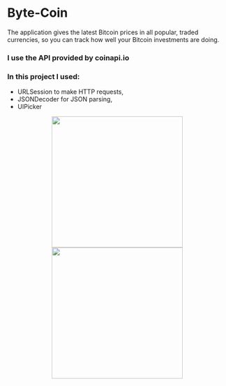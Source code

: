 # Byte-Coin
The application gives the latest Bitcoin prices in all popular,
traded currencies, so you can track how well your Bitcoin investments are doing. 
### I use the API provided by coinapi.io

### In this project I used:
- URLSession to make HTTP requests,
- JSONDecoder for JSON parsing,
- UIPicker
<p align = "center">
<img width = "300" src = "https://user-images.githubusercontent.com/67439169/86188276-7431ab00-bb3e-11ea-9668-50205a8a4b25.png">
<img width = "300" src = "https://user-images.githubusercontent.com/67439169/86188280-77c53200-bb3e-11ea-82c4-9f4c292184ce.png">
</p>

